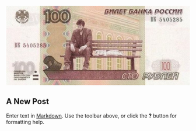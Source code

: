 ![1493023694_xl.jpg](./1493023694_xl.jpg)


## A New Post

Enter text in [Markdown](http://daringfireball.net/projects/markdown/). Use the toolbar above, or click the **?** button for formatting help.
